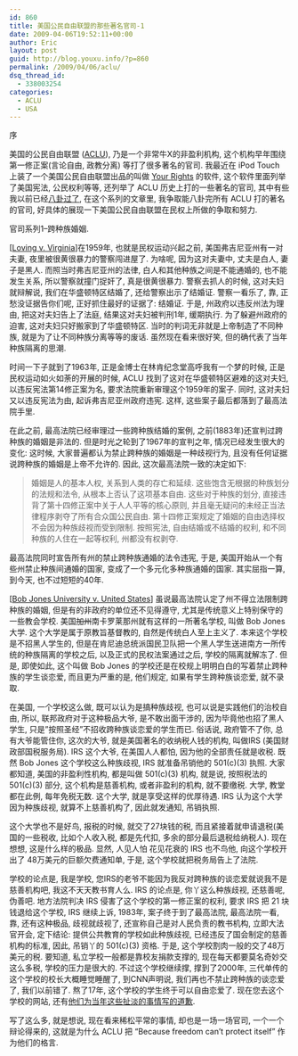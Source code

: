 ```yaml
---
id: 860
title: 美国公民自由联盟的那些著名官司-1
date: 2009-04-06T19:52:11+00:00
author: Eric
layout: post
guid: http://blog.youxu.info/?p=860
permalink: /2009/04/06/aclu/
dsq_thread_id:
  - 338003254
categories:
  - ACLU
  - USA
---
```

序

美国的公民自由联盟 ([ACLU](http://www.aclu.org/)), 乃是一个非常牛X的非盈利机构, 这个机构早年围绕第一修正案(言论自由, 政教分离) 等打了很多著名的官司. 我最近在 iPod Touch 上装了一个美国公民自由联盟出品的叫做 [Your Rights](http://code.google.com/p/metasyntactic/wiki/YourRights) 的软件, 这个软件里面列举了美国宪法, 公民权利等等, 还列举了 ACLU 历史上打的一些著名的官司, 其中有些我以前已经[八卦过了](http://blog.youxu.info/2008/04/15/first-amendment-and-case-law/), 在这个系列的文章里, 我争取能八卦完所有 ACLU 打的著名的官司, 好具体的展现一下美国公民自由联盟在民权上所做的争取和努力. 

官司系列1&#8211;跨种族婚姻. 

[[Loving v. Virginia](http://en.wikipedia.org/wiki/Loving_v._Virginia)]在1959年, 也就是民权运动兴起之前, 美国弗吉尼亚州有一对夫妻, 夜里被很黄很暴力的警察闯进屋了. 为啥呢, 因为这对夫妻中, 丈夫是白人, 妻子是黑人. 而照当时弗吉尼亚州的法律, 白人和其他种族之间是不能通婚的, 也不能发生关系, 所以警察就撞门捉奸了, 真是很黄很暴力. 警察去抓人的时候, 这对夫妇就辩解说, 我们在华盛顿特区结婚了, 还给警察出示了结婚证. 警察一看乐了, 靠, 正愁没证据告你们呢, 正好抓住最好的证据了: 结婚证. 于是, 州政府以违反州法为理由, 把这对夫妇告上了法庭, 结果这对夫妇被判刑1年, 缓期执行. 为了躲避州政府的迫害, 这对夫妇只好搬家到了华盛顿特区. 当时的判词无非就是上帝制造了不同种族, 就是为了让不同种族分离等等的废话. 虽然现在看来很好笑, 但的确代表了当年种族隔离的思潮. 

时间一下子就到了1963年, 正是金博士在林肯纪念堂高呼我有一个梦的时候, 正是民权运动如火如荼的开展的时候, ACLU 找到了这对在华盛顿特区避难的这对夫妇, 以违反宪法第14修正案为名, 要求法院重新审理这个1959年的案子. 同时, 这对夫妇又以违反宪法为由, 起诉弗吉尼亚州政府违宪. 这样, 这些案子最后都落到了最高法院手里. 

在此之前, 最高法院已经审理过一些跨种族结婚的案例, 之前(1883年)还宣判过跨种族的婚姻是非法的. 但是时光之轮到了1967年的宣判之年, 情况已经发生很大的变化: 这时候, 大家普遍都认为禁止跨种族的婚姻是一种歧视行为, 且没有任何证据说跨种族的婚姻是上帝不允许的. 因此, 这次最高法院一致的决定如下:

> 婚姻是人的基本人权, 关系到人类的存亡和延续. 这些饱含无根据的种族划分的法规和法令, 从根本上否认了这项基本自由. 这些对于种族的划分, 直接违背了第十四修正案中关于人人平等的核心原则, 并且毫无疑问的未经正当法律程序剥夺了所有合众国公民自由. 第十四修正案规定了婚姻的自由选择权不会因为种族歧视而受到限制. 按照宪法, 自由结婚或不结婚的权利, 和不同种族的人住在一起等权利, 州都没有权剥夺. 

最高法院同时宣告所有州的禁止跨种族通婚的法令违宪, 于是, 美国开始从一个有些州禁止种族间通婚的国家, 变成了一个多元化多种族通婚的国家. 其实屈指一算, 到今天, 也不过短短的40年. 

[[Bob Jones University v. United States](http://en.wikipedia.org/wiki/Bob_Jones_University_v._United_States)] 虽说最高法院认定了州不得立法限制跨种族的婚姻, 但是有的非政府的单位还不见得遵守, 尤其是传统意义上特别保守的一些教会学校. 美国<del datetime="2009-04-11T14:11:01+00:00">加州</del>南卡罗莱那州就有这样的一所著名学校, 叫做 Bob Jones 大学. 这个大学是属于原教旨基督教的, 自然是传统白人至上主义了. 本来这个学校是不招黑人学生的, 但是在肯尼迪总统派国民卫队把一个黑人学生送进南方一所传统的种族隔离的学校之后, 以及正式的民权法案通过之后, 学校的隔离就解冻了. 但是, 即使如此, 这个叫做 Bob Jones 的学校还是在校规上明明白白的写着禁止跨种族的学生谈恋爱, 而且更为严重的是, 他们规定, 如果有学生跨种族谈恋爱, 就不录取. 

在美国, 一个学校这么做, 既可以认为是搞种族歧视, 也可以说是实践他们的治校自由, 所以, 联邦政府对于这种极品大爷, 是不敢出面干涉的, 因为毕竟他也招了黑人学生, 只是&#8221;按照圣经&#8221;不招收跨种族谈恋爱的学生而已. 俗话说, 政府管不了你, 总有大爷能管住你, 这次的大爷, 就是美国著名的收纳税人钱的机构, 叫做IRS (美国财政部国税服务局). IRS 这个大爷, 在美国人人都怕, 因为他的全部责任就是收税. 既然 Bob Jones 这个学校这么种族歧视, IRS 就准备吊销他的 501(c)(3) 执照. 大家都知道, 美国的非盈利性机构, 都是叫做 501(c)(3) 机构, 就是说, 按照税法的 501(c)(3) 部分, 这个机构是慈善机构, 或者非盈利的机构, 就不要缴税. 大学, 教堂都在此例, 每年免税无数. 这个大学, 就是享受这样的优厚待遇. IRS 认为这个大学因为种族歧视, 就算不上慈善机构了, 因此就发通知, 吊销执照. 

这个大学也不是好鸟, 报税的时候, 就交了27块钱的税, 而且紧接着就申请退税(美国的一些税收, 比如个人收入税, 都是先代扣, 多余的部分最后退税给纳税人). 现在想想, 这是什么样的极品. 显然, 人见人怕 花见花衰的 IRS 也不鸟他, 向这个学校开出了 48万美元的巨额欠费通知单, 于是, 这个学校就把税务局告上了法院. 

学校的论点是, 我是学校, 您IRS的老爷不能因为我反对跨种族的谈恋爱就说我不是慈善机构吧, 我这不天天教书育人么. IRS 的论点是, 你丫这么种族歧视, 还慈善呢, 伪善吧. 地方法院判决 IRS 侵害了这个学校的第一修正案的权利, 要求 IRS 把 21 块钱退给这个学校, IRS 继续上诉, 1983年, 案子终于到了最高法院, 最高法院一看, 靠, 还有这种极品, 歧视就歧视了, 还宣称自己是对人民负责的教书机构, 立即大法官开会, 定下结论: 提供公共教育的学校如此种族歧视, 已经违反了国会制定的慈善机构的标准, 因此, 吊销丫的 501(c)(3) 资格. 于是, 这个学校割肉一般的交了48万美元的税. 要知道, 私立学校一般都是靠校友捐款支撑的, 现在每天都要莫名奇妙交这么多税, 学校的压力是很大的. 不过这个学校继续撑, 撑到了2000年, 三代单传的这个学校的校长大概睡觉睡醒了, 到CNN声明说, 我们再也不禁止跨种族的谈恋爱了, 我们以前错了. 熬了17年, 这个学校的学生终于可以自由恋爱了. 现在您去这个学校的网站, 还有[他们为当年这些扯淡的事情写的道歉](http://www.bju.edu/welcome/who-we-are/race-statement.php). 

写了这么多, 就是想说, 现在看来稀松平常的事情, 却也是一场一场官司, 一个一个辩论得来的, 这就是为什么 ACLU 把 &#8220;Because freedom can&#8217;t protect itself&#8221; 作为他们的格言.